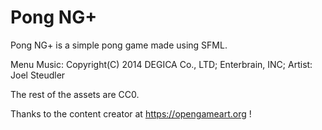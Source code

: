 # Pong NG+
Pong NG+ is a simple pong game made using SFML.

Menu Music:
Copyright(C) 2014 DEGICA Co., LTD; Enterbrain, INC;
Artist: Joel Steudler

The rest of the assets are CC0.

Thanks to the content creator at <https://opengameart.org> !